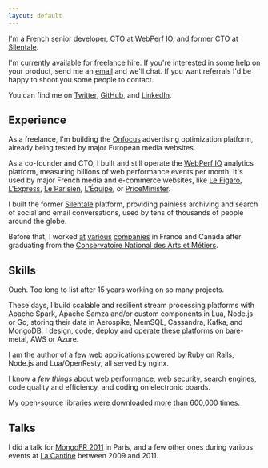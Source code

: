 ```yaml
---
layout: default
---
```


I'm a French senior developer, <span title="and Président">CTO</span> at [WebPerf IO](http://webperf.io/), and former CTO at [Silentale](http://silentale.com).

I'm currently available for freelance hire. If you're interested in some help on your product, send me an <a href="mailto:nicolas.fouche@gmail.com">email</a> and we'll chat. If you want referrals I'd be happy to shoot you some people to contact.

You can find me on [Twitter](http://twitter.com/nicolas_), [GitHub](http://github.com/nfo), and [LinkedIn](http://www.linkedin.com/in/nicolasfouche).

## Experience

As a freelance, I'm building the [Onfocus](http://onfocus.io/) advertising optimization platform, already being tested by major European media websites.

As a co-founder and CTO, I built and still operate the [WebPerf IO](http://webperf.io/) analytics platform, measuring billions of web performance events per month. It's used by major French media and e-commerce websites, like [Le Figaro](http://www.lefigaro.fr), [L'Express](http://www.lexpress.fr), [Le Parisien](http://www.leparisien.fr), [L'Équipe](http://www.lequipe.fr/), or [PriceMinister](http://priceminister.com).

I built the former [Silentale](http://silentale.com) platform, providing painless archiving and search of social and email conversations, used by tens of thousands of people around the globe.

Before that, I worked [at](http://atos.net) [various](http://www.opentext.com/) [companies](http://www.michelin.com/) in France and Canada after graduating from the [Conservatoire National des Arts et Métiers](http://the.cnam.eu/).

## Skills

Ouch. Too long to list after 15 years working on so many projects.

These days, I build scalable and resilient stream processing platforms with Apache Spark, Apache Samza and/or custom components in Lua, Node.js or Go, storing their data in Aerospike, MemSQL, Cassandra, Kafka, and MongoDB. I design, code, deploy and operate these platforms on bare-metal, AWS or Azure.

I am the author of a few web applications powered by Ruby on Rails, Node.js and Lua/OpenResty, all served by nginx.

I know a *few things* about web performance, web security, search engines, code quality and efficiency, and coding on electronic boards.

My [open-source libraries](https://rubygems.org/profiles/nfo) were downloaded more than 600,000 times.

## Talks

I did a talk for [MongoFR 2011](http://www.slideshare.net/nfo/mongo-a-la-resque) in Paris, and a few other ones during various events at [La Cantine](https://paris.numa.co/) between 2009 and 2011.
